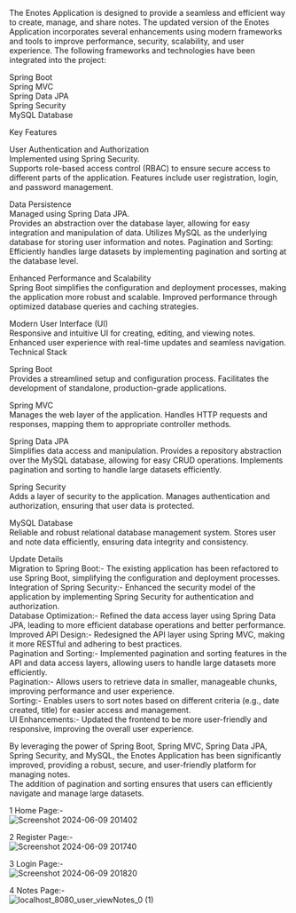 The Enotes Application is designed to provide a seamless and efficient way to create, manage, and share notes. 
The updated version of the Enotes Application incorporates several enhancements using modern frameworks and tools to improve performance, security, scalability, and user experience. 
The following frameworks and technologies have been integrated into the project:

Spring Boot<br>
Spring MVC<br>
Spring Data JPA<br>
Spring Security<br>
MySQL Database<br>

Key Features<br>

User Authentication and Authorization<br>
Implemented using Spring Security.<br>
Supports role-based access control (RBAC) to ensure secure access to different parts of the application.
Features include user registration, login, and password management.

Data Persistence<br>
Managed using Spring Data JPA.<br>
Provides an abstraction over the database layer, allowing for easy integration and manipulation of data.
Utilizes MySQL as the underlying database for storing user information and notes.
Pagination and Sorting: Efficiently handles large datasets by implementing pagination and sorting at the database level.

Enhanced Performance and Scalability<br>
Spring Boot simplifies the configuration and deployment processes, making the application more robust and scalable.
Improved performance through optimized database queries and caching strategies.

Modern User Interface (UI)<br>
Responsive and intuitive UI for creating, editing, and viewing notes.
Enhanced user experience with real-time updates and seamless navigation.
Technical Stack

Spring Boot<br>
Provides a streamlined setup and configuration process.
Facilitates the development of standalone, production-grade applications.

Spring MVC<br>
Manages the web layer of the application.
Handles HTTP requests and responses, mapping them to appropriate controller methods.

Spring Data JPA<br>
Simplifies data access and manipulation.
Provides a repository abstraction over the MySQL database, allowing for easy CRUD operations.
Implements pagination and sorting to handle large datasets efficiently.

Spring Security<br>
Adds a layer of security to the application.
Manages authentication and authorization, ensuring that user data is protected.

MySQL Database<br>
Reliable and robust relational database management system.
Stores user and note data efficiently, ensuring data integrity and consistency.

Update Details<br>
Migration to Spring Boot:- The existing application has been refactored to use Spring Boot, simplifying the configuration and deployment processes.<br>
Integration of Spring Security:- Enhanced the security model of the application by implementing Spring Security for authentication and authorization.<br>
Database Optimization:- Refined the data access layer using Spring Data JPA, leading to more efficient database operations and better performance.<br>
Improved API Design:- Redesigned the API layer using Spring MVC, making it more RESTful and adhering to best practices.<br>
Pagination and Sorting:- Implemented pagination and sorting features in the API and data access layers, allowing users to handle large datasets more efficiently.<br>
Pagination:- Allows users to retrieve data in smaller, manageable chunks, improving performance and user experience.<br>
Sorting:- Enables users to sort notes based on different criteria (e.g., date created, title) for easier access and management.<br>
UI Enhancements:- Updated the frontend to be more user-friendly and responsive, improving the overall user experience.<br>

By leveraging the power of Spring Boot, Spring MVC, Spring Data JPA, Spring Security, and MySQL, the Enotes Application has been significantly improved, providing a robust, secure, and user-friendly platform for managing notes.<br> 
The addition of pagination and sorting ensures that users can efficiently navigate and manage large datasets.<br>

1 Home Page:-<br>
![Screenshot 2024-06-09 201402](https://github.com/codewithnitesh0305/ENotes-Application-Using-Springboot/assets/133355700/b1cc508f-7fb3-45c9-b1a0-f90d345c3c68)

2 Register Page:-<br>
![Screenshot 2024-06-09 201740](https://github.com/codewithnitesh0305/ENotes-Application-Using-Springboot/assets/133355700/a4e1d8bf-096b-4222-9cf8-0c84c85dbb47)

3 Login Page:-<br>
![Screenshot 2024-06-09 201820](https://github.com/codewithnitesh0305/ENotes-Application-Using-Springboot/assets/133355700/4b01efa3-f84d-404a-a13a-c976c85b7771)

4 Notes Page:-<br>
![localhost_8080_user_viewNotes_0 (1)](https://github.com/codewithnitesh0305/ENotes-Application-Using-Springboot/assets/133355700/8fab7ac8-62ae-4bad-ba50-f41f034da682)










